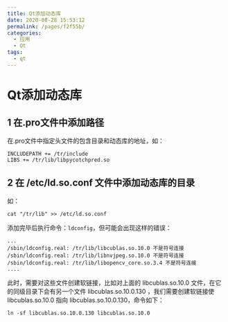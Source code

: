 ```yaml
---
title: Qt添加动态库
date: 2020-08-28 15:53:12
permalink: /pages/f2f55b/
categories: 
  - 应用
  - Qt
tags: 
  - qt
---
```

<script>
(function(){
    var bp = document.createElement('script');
    var curProtocol = window.location.protocol.split(':')[0];
    if (curProtocol === 'https'){
   bp.src = 'https://zz.bdstatic.com/linksubmit/push.js';
  }
  else{
  bp.src = 'http://push.zhanzhang.baidu.com/push.js';
  }
    var s = document.getElementsByTagName("script")[0];
    s.parentNode.insertBefore(bp, s);
})();
</script>


# Qt添加动态库

## 1 在.pro文件中添加路径
在.pro文件中指定头文件的包含目录和动态库的地址，如：
```shell
INCLUDEPATH += /tr/include
LIBS += /tr/lib/libpycotchpred.so
```
## 2 在 /etc/ld.so.conf 文件中添加动态库的目录
如：
```shell
cat "/tr/lib" >> /etc/ld.so.conf
```
添加完毕后执行命令：`ldconfig`，但可能会出现这样的错误：
```shell
...
/sbin/ldconfig.real: /tr/lib/libcublas.so.10.0 不是符号连接
/sbin/ldconfig.real: /tr/lib/libnvjpeg.so.10.0 不是符号连接
/sbin/ldconfig.real: /tr/lib/libopencv_core.so.3.4 不是符号连接
....
```
此时，需要对这些文件创建软链接，比如对上面的 libcublas.so.10.0 文件，在它的同级目录下会有另一个文件 libcublas.so.10.0.130 ，我们需要创建软链接使 libcublas.so.10.0 指向 libcublas.so.10.0.130，命令如下：
```shell
ln -sf libcublas.so.10.0.130 libcublas.so.10.0
```

